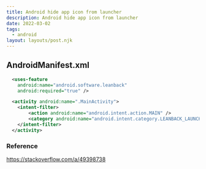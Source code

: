 ```yaml
---
title: Android hide app icon from launcher
description: Android hide app icon from launcher
date: 2022-03-02
tags:
  - android
layout: layouts/post.njk
---
```


## AndroidManifest.xml

```xml
  <uses-feature
    android:name="android.software.leanback"
    android:required="true" />

  <activity android:name=".MainActivity">
    <intent-filter>
        <action android:name="android.intent.action.MAIN" />
        <category android:name="android.intent.category.LEANBACK_LAUNCHER"/>
    </intent-filter>
  </activity>
```

### Reference

https://stackoverflow.com/a/49398738